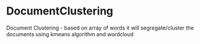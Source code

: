 # DocumentClustering
Document Clustering - based on array of words it will segregate/cluster the documents using kmeans algorithm and wordcloud
